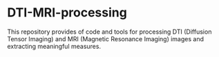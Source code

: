 # DTI-MRI-processing
This repository provides  of code and tools for processing DTI (Diffusion Tensor Imaging) and MRI (Magnetic Resonance Imaging) images and extracting meaningful measures.
